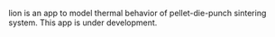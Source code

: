 lion is an app to model thermal behavior of pellet-die-punch sintering system. This app is under development.


